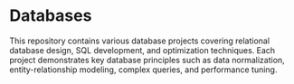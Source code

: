 # Databases
This repository contains various database projects covering relational database design, SQL development, and optimization techniques. Each project demonstrates key database principles such as data normalization, entity-relationship modeling, complex queries, and performance tuning.  
